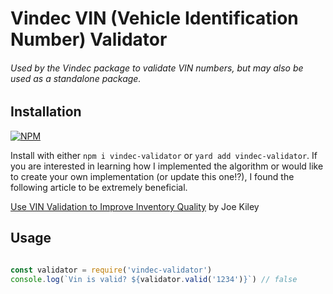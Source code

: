 
# Vindec VIN (Vehicle Identification Number) Validator
###### Used by the Vindec package to validate VIN numbers, but may also be used as a standalone package.

## Installation
[![NPM](https://nodei.co/npm/vindec-validator.png?downloads=true&downloadRank=true&stars=true)](https://nodei.co/npm/<package>/)

Install with either `npm i vindec-validator` or `yard add vindec-validator`.  If you are interested in learning how I implemented the algorithm or would like to create your own implementation (or update this one!?), I found the following article to be extremely beneficial.

[Use VIN Validation to Improve Inventory Quality](https://vin.dataonesoftware.com/vin_basics_blog/bid/112040/use-vin-validation-to-improve-inventory-quality) by Joe Kiley

## Usage
```javascript

const validator = require('vindec-validator')
console.log(`Vin is valid? ${validator.valid('1234')}`) // false

```
